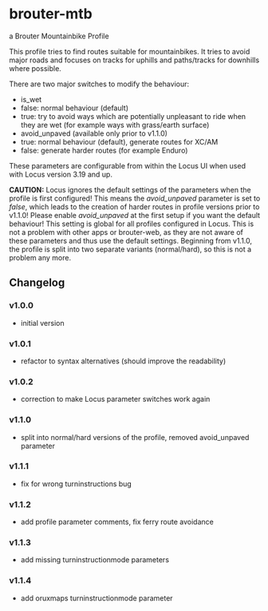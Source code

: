 # brouter-mtb
a Brouter Mountainbike Profile

This profile tries to find routes suitable for mountainbikes. It tries to avoid major roads and focuses on tracks for uphills and paths/tracks for downhills where possible.

There are two major switches to modify the behaviour: 

* is_wet 
 * false: normal behaviour (default)
 * true: try to avoid ways which are potentially unpleasant to ride when they are wet (for example ways with grass/earth surface)
* avoid_unpaved (available only prior to v1.1.0)
 * true: normal behaviour (default), generate routes for XC/AM
 * false: generate harder routes (for example Enduro)
 
These parameters are configurable from within the Locus UI when used with Locus version 3.19 and up. 

**CAUTION:** Locus ignores the default settings of the parameters when the profile is first configured! This means the _avoid_unpaved_ parameter is set to _false_, which leads to the creation of harder routes in profile versions prior to v1.1.0!
Please enable _avoid_unpaved_ at the first setup if you want the default behaviour! This setting is global for all profiles configured in Locus.
This is not a problem with other apps or brouter-web, as they are not aware of these parameters and thus use the default settings.
Beginning from v1.1.0, the profile is split into two separate variants (normal/hard), so this is not a problem any more.

## Changelog ##
### v1.0.0 ###
* initial version

### v1.0.1 ###
* refactor to syntax alternatives (should improve the readability)

### v1.0.2 ###
* correction to make Locus parameter switches work again

### v1.1.0 ###
* split into normal/hard versions of the profile, removed avoid_unpaved parameter

### v1.1.1 ###
* fix for wrong turninstructions bug

### v1.1.2 ###
* add profile parameter comments, fix ferry route avoidance

### v1.1.3 ###
* add missing turninstructionmode parameters

### v1.1.4 ###
* add oruxmaps turninstructionmode parameter

